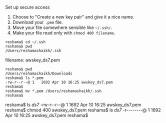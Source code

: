 Set up secure access

 1. Choose to "Create a new key pair" and give it a nice name.
 2. Download your `.pem` file.
 3. Move your file somewhere sensible like `~/.ssh/`.
 4. Make your file read only with `chmod 400 filename`.
 

```
reshama$ cd ~/.ssh
reshama$ pwd
/Users/reshamashaikh/.ssh
```
filename:
awskey_ds7.pem

```
reshama$ pwd
/Users/reshamashaikh/Downloads
reshama$ ls *.pem
-rw-r--r--@ 1   1692 Apr 10 16:25 awskey_ds7.pem
reshama$ 
reshama$ mv *.pem /Users/reshamashaikh/.ssh
reshama$ 
```

reshama$ ls *ds7*
-rw-r--r--@ 1   1692 Apr 10 16:25 awskey_ds7.pem
reshama$ chmod 400 awskey_ds7.pem
reshama$ ls *ds7*
-r--------@ 1   1692 Apr 10 16:25 awskey_ds7.pem
reshama$ 

